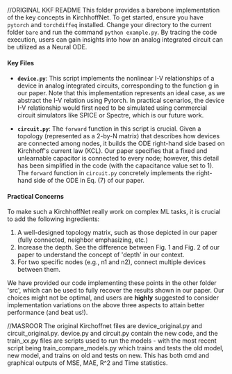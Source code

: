 
//ORIGINAL KKF README
This folder provides a barebone implementation of the key concepts in KirchhoffNet. To get started, ensure you have `pytorch` and `torchdiffeq` installed. Change your directory to the current folder `bare` and run the command `python example.py`. By tracing the code execution, users can gain insights into how an analog integrated circuit can be utilized as a Neural ODE.

#### Key Files

- **`device.py`**: This script implements the nonlinear I-V relationships of a device in analog integrated circuits, corresponding to the function g in our paper. Note that this implementation represents an ideal case, as we abstract the I-V relation using Pytorch. In practical scenarios, the device I-V relationship would first need to be simulated using commercial circuit simulators like SPICE or Spectre, which is our future work.

- **`circuit.py`**: The `forward` function in this script is crucial. Given a topology (represented as a 2-by-N matrix) that describes how devices are connected among nodes, it builds the ODE right-hand side based on Kirchhoff's current law (KCL). Our paper specifies that a fixed and unlearnable capacitor is connected to every node; however, this detail has been simplified in the code (with the capacitance value set to 1). The `forward` function in `circuit.py` concretely implements the right-hand side of the ODE in Eq. (7) of our paper.

#### Practical Concerns

To make such a KirchhoffNet really work on complex ML tasks, it is crucial to add the following ingredients:

1) A well-designed topology matrix, such as those depicted in our paper (fully connected, neighbor emphasizing, etc.)
2) Increase the depth. See the difference between Fig. 1 and Fig. 2 of our paper to understand the concept of 'depth' in our context.
3) For two specific nodes (e.g., n1 and n2), connect multiple devices between them.

We have provided our code implementing these points in the other folder 'src', which can be used to fully recover the results shown in our paper. Our choices might not be optimal, and users are **highly** suggested to consider implementation variations on the above three aspects to attain better performance (and beat us!).

//MASROOR
The original Kirchoffnet files are device_original.py and circuit_original.py. device.py and circuit.py contain the new code, and the train_xx.py files are scripts used to run the models - with the most recent script being train_compare_models.py which trains and tests the old model, new model, and trains on old and tests on new. This has both cmd and graphical outputs of MSE, MAE, R^2 and Time statistics.